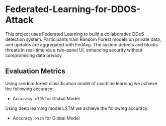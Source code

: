 # Federated-Learning-for-DDOS-Attack
This project uses Federated Learning to build a collaborative DDoS detection system. Participants train Random Forest models on private data, and updates are aggregated with FedAvg. The system detects and blocks threats in real-time via a two-panel UI, enhancing security without compromising data privacy.
## Evaluation Metrics 
Using random forest classification model of machine learning we achieve the following accuracy:
- Accuracy: `>79%` for Global Model

Using deep learning model LSTM we achieve the following accuracy:
- Accuracy: `>92%` for Global Model